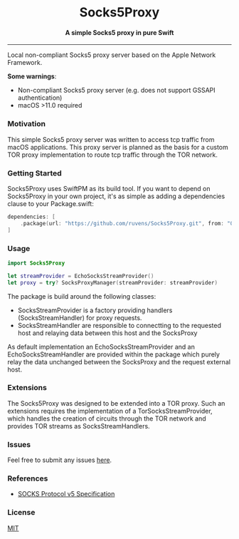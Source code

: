 <h1 align="center">
  Socks5Proxy
</h1>

<h4 align="center">A simple Socks5 proxy in pure Swift</h4>

---

Local non-compliant Socks5 proxy server based on the Apple Network Framework.

**Some warnings**:
- Non-compliant Socks5 proxy server (e.g. does not support GSSAPI authentication)
- macOS >11.0 required 

### Motivation

This simple Socks5 proxy server was written to access tcp traffic from macOS applications. This proxy server is planned as the basis for a custom TOR proxy implementation to route tcp traffic through the TOR network.

### Getting Started

Socks5Proxy uses SwiftPM as its build tool. If you want to depend on Socks5Proxy in your own project, it's as simple as adding a dependencies clause to your Package.swift:

```swift
dependencies: [
    .package(url: "https://github.com/ruvens/Socks5Proxy.git", from: "0.1.0")
]
```

### Usage

```swift
import Socks5Proxy

let streamProvider = EchoSocksStreamProvider()
let proxy = try? SocksProxyManager(streamProvider: streamProvider)
```

The package is build around the following classes:
- SocksStreamProvider is a factory providing handlers (SocksStreamHandler) for proxy requests. 
- SocksStreamHandler are responsible to connectting to the requested host and relaying data between this host and the SocksProxy

As default implementation an EchoSocksStreamProvider and an EchoSocksStreamHandler are provided within the package which purely relay the data unchanged between the SocksProxy and the request external host.

### Extensions

The Socks5Proxy was designed to be extended into a TOR proxy.
Such an extensions requires the implementation of a TorSocksStreamProvider, which handles the creation of circuits through the TOR network and provides TOR streams as SocksStreamHandlers.

### Issues

Feel free to submit any issues [here](https://github.com/ruvens/Socks5Proxy/issues).

### References

- [SOCKS Protocol v5 Specification](https://tools.ietf.org/html/rfc1928)

### License

[MIT](https://github.com/ruvens/Socks5Proxy/blob/master/LICENSE.md)
